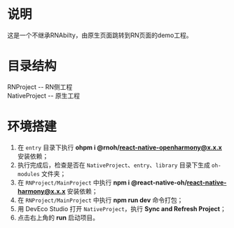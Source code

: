 # 说明
这是一个不继承RNAbilty，由原生页面跳转到RN页面的demo工程。


# 目录结构
RNProject -- RN侧工程  
NativeProject -- 原生工程


# 环境搭建
1. 在 `entry` 目录下执行 **ohpm i @rnoh/react-native-openharmony@x.x.x** 安装依赖；
2. 执行完成后，检查是否在 `NativeProject`、`entry`、`library` 目录下生成 `oh-modules` 文件夹；
3. 在 `RNProject/MainProject` 中执行 **npm i @react-native-oh/react-native-harmony@x.x.x** 安装依赖；
4. 在 `RNProject/MainProject` 中执行 **npm run dev** 命令打包；
4. 用 DevEco Studio 打开 `NativeProject`，执行 **Sync and Refresh Project**；
5. 点击右上角的 **run** 启动项目。


